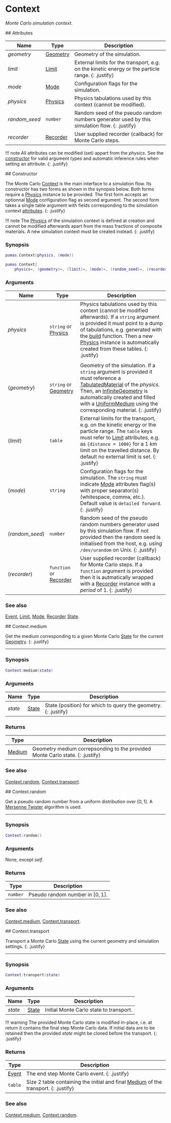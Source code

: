# Context
_Monte Carlo simulation context._


<div markdown="1" class="shaded-box fancy">
## Attributes

|Name|Type|Description|
|----|----|-----------|
|*geometry*    |[Geometry](../Geometry.md)      | Geometry of the simulation. |
|*limit*       |[Limit](Limit.md)               | External limits for the transport, e.g. on the kinetic energy or the particle range. {: .justify} |
|*mode*        |[Mode](Mode.md)                 | Configuration flags for the simulation. |
|*physics*     |[Physics](../physics/Physics.md)| Physics tabulations used by this context (cannot be modified). |
|*random\_seed*|`number`                        | Random seed of the pseudo random numbers generator used by this simulation flow. {: .justify} |
|*recorder*    |[Recorder](Recorder.md)         | User supplied recorder (callback) for Monte Carlo steps. |

!!! note
    All attributes can be modified (set) appart from the *physics*. See the
    [constructor](#constructor) for valid argument types and automatic inference
    rules when setting an attribute.
    {: .justify}

</div>


<div markdown="1" class="shaded-box fancy">
## Constructor

The Monte Carlo [Context](Context.md) is the main interface to a simulation
flow. Its constructor has two forms as shown in the synopsis below. Both forms
require a [Physics](../physics/Physics.md) instance to be provided. The first
form accepts an optionnal [Mode](Mode.md) configuration flag as second argument.
The second form takes a single table argument with fields corresponding to the
simulation context [attributes](#attributes).
{: .justify}

!!! note
    The [Physics](../physics/Physics.md) of the simulation context is defined at
    creation and cannot be modified afterwards apart from the mass fractions
    of composite materials. A new simulation context must be created instead.
    {: .justify}

### Synopsis

```lua
pumas.Context(physics, (mode))

pumas.Context{
    physics=, (geometry)=, (limit)=, (mode)=, (random_seed)=, (recorder)=}
```

### Arguments

|Name|Type|Description|
|----|----|-----------|
|*physics*       |`string` or [Physics](../physics/Physics.md)| Physics tabulations used by this context (cannot be modified afterwards). If a `string` argument is provided it must point to a dump of tabulations, e.g. generated with the [build](../physics/build.md) function. Then a new [Physics](../physics/Physics.md) instance is automatically created from these tables. {: .justify} |
|||
|(*geometry*)    |`string` or [Geometry](../Geometry.md)      | Geometry of the simulation. If a `string` argument is provided it must reference a [TabulatedMaterial](../physics/TabulatedMaterial.md) of the *physics*. Then, an [InfiniteGeometry](../geometry/InfiniteGeometry.md) is automatically created and filled with a [UniformMedium](../medium/UniformMedium.md) using the corresponding material. {: .justify} |
|(*limit*)       |`table`                                        | External limits for the transport, e.g. on the kinetic energy or the particle range. The `table` keys must refer to [Limit](Limit.md) attributes, e.g. as `{distance = 1000}` for a 1 km limit on the travelled distance. By default no external limit is set. {: .justify} |
|(*mode*)        |`string`                 | Configuration flags for the simulation. The `string` must indicate [Mode](Mode.md) attributes flag(s) with proper separator(s) (whitespace, comma, etc.). Default value is `detailed forward`. {: .justify} |
|(*random\_seed*)|`number`                                    | Random seed of the pseudo random numbers generator used by this simulation flow. If not provided then the random seed is initialised from the host, e.g. using `/dev/urandom` on Unix. {: .justify} |
|(*recorder*)    |`function` or [Recorder](Recorder.md)       | User supplied recorder (callback) for Monte Carlo steps. If a `function` argument is provided then it is autmatically wrapped with a [Recorder](Recorder.md) instance with a *period* of 1. {: .justify} |

### See also

[Event](Event.md),
[Limit](Limit.md),
[Mode](Mode.md),
[Recorder](Recorder.md)
[State](State.md).
</div>


<div markdown="1" class="shaded-box fancy">
## Context.medium

Get the medium corresponding to a given Monte Carlo [State](State.md) for the
current [Geometry](../Geometry.md).
{: .justify}

---

### Synopsis

```lua
Context:medium(state)
```

### Arguments

|Name|Type|Description|
|----|----|-----------|
|*state*|[State](State.md)| State (position) for which to query the geometry. {: .justify}|

### Returns

|Type|Description|
|----|-----------|
|[Medium](../Medium.md)| Geometry medium correpsonding to the provided Monte Carlo state. {: .justify}|

### See also

[Context.random](#contextrandom),
[Context.transport](#contexttransport).
</div>


<div markdown="1" class="shaded-box fancy">
## Context.random

Get a pseudo random number from a uniform distribution over $[0,1]$. A [Mersenne
Twister](https://en.wikipedia.org/wiki/Mersenne_Twister) algorithm is used.

---

### Synopsis

```lua
Context:random()
```

### Arguments

None, except *self*.

### Returns

|Type|Description|
|----|-----------|
|`number`| Pseudo random number in $[0, 1]$.|

### See also

[Context.medium](#contextmedium),
[Context.transport](#contexttransport).
</div>


<div markdown="1" class="shaded-box fancy">
## Context.transport

Transport a Monte Carlo [State](State.md) using the current geometry and
simulation settings.
{: .justify}

---

### Synopsis

```lua
Context:transport(state)
```

### Arguments

|Name|Type|Description|
|----|----|-----------|
|*state*|[State](State.md)| Initial Monte Carlo state to transport.|

!!! warning
    The provided Monte Carlo state is modified in-place, i.e. at return it
    contains the final step Monte Carlo data. If initial data are to be retained
    then the provided *state* might be cloned before the transport.
    {: .justify}

### Returns

|Type|Description|
|----|-----------|
|[Event](Event.md)| The end step Monte Carlo event. {: .justify} |
|`table`          | Size 2 table containing the initial and final [Medium](../Medium.md) of the transport. {: .justify} |

### See also

[Context.medium](#contextmedium),
[Context.random](#contextrandom).
</div>
